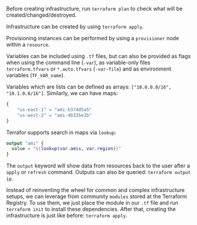 Before creating infrastructure, run `terraform plan` to check what will be created/changed/destroyed.

Infrastructure can be created by using `terraform apply`.

Provisioning instances can be performed by using a `provisioner` node within a `resource`.

Variables can be included using `.tf` files, but can also be provided as flags
when using the command line (`-var`), as variable-only files `terraform.tfvars` or `*.auto.tfvars` (`-var-file`) and as environment variables (`TF_VAR_name`).

Variables which are lists can be defined as arrays: `["10.0.0.0/16", "10.1.0.0/16"]`. Similarly, we can have maps: 

```terraform
{
    "us-east-1" = "ami-b374d5a5"
    "us-west-2" = "ami-4b32be2b"
}
```

Terrafor supports search in maps via `lookup`: 

```terraform
output "ami" {
  value = "${lookup(var.amis, var.region)}"
}
```

The `output` keyword will show data from resources back to the user after a `apply` or `refresh` command. Outputs can also be queried: `terraform output ip`.

Instead of reinventing the wheel for common and complex infrastructure setups, we can leverage from community `modules` stored at the Terraform Registry. To use them, we just place the module in our `.tf` file and run `terraform init` to install these dependencies. After that, creating the infrastructure is just like before: `terraform apply`.